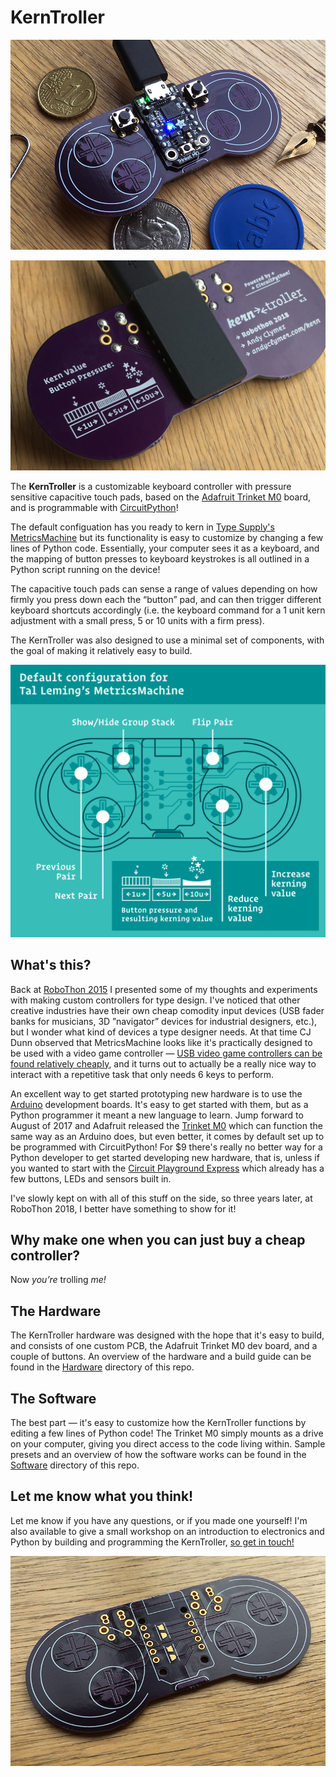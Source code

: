 # KernTroller

![Kerntroller Front](/images/KernTroller-Front.jpg)

![Kerntroller Back](/images/KernTroller-Back.jpg)

The **KernTroller** is a customizable keyboard controller with pressure sensitive capacitive touch pads, based on the [Adafruit Trinket M0](https://www.adafruit.com/product/3500) board, and is programmable with [CircuitPython](https://circuitpython.readthedocs.io/en/2.x/)!

The default configuation has you ready to kern in [Type Supply's MetricsMachine](http://tools.typesupply.com/) but its functionality is easy to customize by changing a few lines of Python code. Essentially, your computer sees it as a keyboard, and the mapping of button presses to keyboard keystrokes is all outlined in a Python script running on the device!

The capacitive touch pads can sense a range of values depending on how firmly you press down each the “button” pad, and can then trigger different keyboard shortcuts accordingly (i.e. the keyboard command for a 1 unit kern adjustment with a small press, 5 or 10 units with a firm press).

The KernTroller was also designed to use a minimal set of components, with the goal of making it relatively easy to build.

![Default button setup](/images/MMLayout.gif)


## What's this?

Back at [RoboThon 2015](https://vimeo.com/album/3329572) I presented some of my thoughts and experiments with making custom controllers for type design. I've noticed that other creative industries have their own cheap comodity input devices (USB fader banks for musicians, 3D ”navigator” devices for industrial designers, etc.), but I wonder what kind of devices a type designer needs. At that time CJ Dunn observed that MetricsMachine looks like it's practically designed to be used with a video game controller — [USB video game controllers can be found relatively cheaply](https://www.google.com/search?q=usb+super+nintendo+controller), and it turns out to actually be a really nice way to interact with a repetitive task that only needs 6 keys to perform.

An excellent way to get started prototyping new hardware is to use the [Arduino](https://www.arduino.cc/) development boards. It's easy to get started with them, but as a Python programmer it meant a new language to learn. Jump forward to August of 2017 and Adafruit released the [Trinket M0](https://learn.adafruit.com/adafruit-trinket-m0-circuitpython-arduino/overview) which can function the same way as an Arduino does, but even better, it comes by default set up to be programmed with CircuitPython! For $9 there's really no better way for a Python developer to get started developing new hardware, that is, unless if you wanted to start with the [Circuit Playground Express](https://www.adafruit.com/product/3333) which already has a few buttons, LEDs and sensors built in.

I've slowly kept on with all of this stuff on the side, so three years later, at RoboThon 2018, I better have something to show for it!


## Why make one when you can just buy a cheap controller?

Now *you’re* trolling *me!*

## The Hardware

The KernTroller hardware was designed with the hope that it's easy to build, and consists of one custom PCB, the Adafruit Trinket M0 dev board, and a couple of buttons. An overview of the hardware and a build guide can be found in the [Hardware](/Hardware) directory of this repo.

## The Software

The best part — it's easy to customize how the KernTroller functions by editing a few lines of Python code! The Trinket M0 simply mounts as a drive on your computer, giving you direct access to the code living within. Sample presets and an overview of how the software works can be found in the [Software](/Software) directory of this repo.

## Let me know what you think!

Let me know if you have any questions, or if you made one yourself! I'm also available to give a small workshop on an introduction to electronics and Python by building and programming the KernTroller, [so get in touch!](http://www.andyclymer.com/)

![Kerntroller PCB](/images/KernTroller-PCB.jpg)
